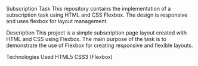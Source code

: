 Subscription Task
This repository contains the implementation of a subscription task using HTML and CSS Flexbox. The design is responsive and uses flexbox for layout management.

Description
This project is a simple subscription page layout created with HTML and CSS using Flexbox. The main purpose of the task is to demonstrate the use of Flexbox for creating responsive and flexible layouts.

Technologies Used
HTML5
CSS3 (Flexbox)
